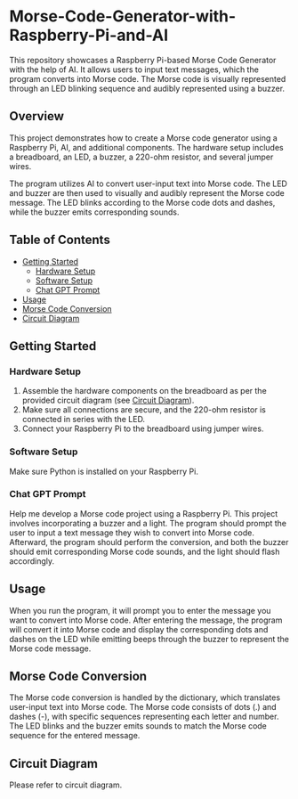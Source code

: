 # Morse-Code-Generator-with-Raspberry-Pi-and-AI
This repository showcases a Raspberry Pi-based Morse Code Generator with the help of AI. It allows users to input text messages, which the program converts into Morse code. The Morse code is visually represented through an LED blinking sequence and audibly represented using a buzzer. 

## Overview

This project demonstrates how to create a Morse code generator using a Raspberry Pi, AI, and additional components. The hardware setup includes a breadboard, an LED, a buzzer, a 220-ohm resistor, and several jumper wires.

The program utilizes AI to convert user-input text into Morse code. The LED and buzzer are then used to visually and audibly represent the Morse code message. The LED blinks according to the Morse code dots and dashes, while the buzzer emits corresponding sounds.

## Table of Contents

- [Getting Started](#getting-started)
  - [Hardware Setup](#hardware-setup)
  - [Software Setup](#software-setup)
  - [Chat GPT Prompt](#chat-gpt-prompt)
- [Usage](#usage)
- [Morse Code Conversion](#morse-code-conversion)
- [Circuit Diagram](#circuit-diagram)

## Getting Started

### Hardware Setup

1. Assemble the hardware components on the breadboard as per the provided circuit diagram (see [Circuit Diagram](#circuit-diagram)).
2. Make sure all connections are secure, and the 220-ohm resistor is connected in series with the LED.
3. Connect your Raspberry Pi to the breadboard using jumper wires.

### Software Setup

Make sure Python is installed on your Raspberry Pi.

### Chat GPT Prompt

Help me develop a Morse code project using a Raspberry Pi. This project involves incorporating a buzzer and a light. The program should prompt the user to input a text message they wish to convert into Morse code. Afterward, the program should perform the conversion, and both the buzzer should emit corresponding Morse code sounds, and the light should flash accordingly.

## Usage
When you run the program, it will prompt you to enter the message you want to convert into Morse code. After entering the message, the program will convert it into Morse code and display the corresponding dots and dashes on the LED while emitting beeps through the buzzer to represent the Morse code message.

## Morse Code Conversion
The Morse code conversion is handled by the dictionary, which translates user-input text into Morse code. The Morse code consists of dots (.) and dashes (-), with specific sequences representing each letter and number. The LED blinks and the buzzer emits sounds to match the Morse code sequence for the entered message.

## Circuit Diagram
Please refer to circuit diagram.

